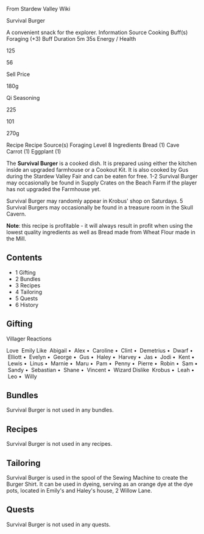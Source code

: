 From Stardew Valley Wiki

Survival Burger

A convenient snack for the explorer. Information Source Cooking Buff(s) Foraging (+3) Buff Duration 5m 35s Energy / Health

125

56

Sell Price

180g

Qi Seasoning

225

101

270g

Recipe Recipe Source(s) Foraging Level 8 Ingredients Bread (1) Cave Carrot (1) Eggplant (1)

The **Survival Burger** is a cooked dish. It is prepared using either the kitchen inside an upgraded farmhouse or a Cookout Kit. It is also cooked by Gus during the Stardew Valley Fair and can be eaten for free. 1-2 Survival Burger may occasionally be found in Supply Crates on the Beach Farm if the player has not upgraded the Farmhouse yet.

Survival Burger may randomly appear in Krobus' shop on Saturdays. 5 Survival Burgers may occasionally be found in a treasure room in the Skull Cavern.

**Note**: this recipe is profitable - it will always result in profit when using the lowest quality ingredients as well as Bread made from Wheat Flour made in the Mill.

## Contents

- 1 Gifting
- 2 Bundles
- 3 Recipes
- 4 Tailoring
- 5 Quests
- 6 History

## Gifting

Villager Reactions

Love  Emily Like  Abigail •  Alex •  Caroline •  Clint •  Demetrius •  Dwarf •  Elliott •  Evelyn •  George •  Gus •  Haley •  Harvey •  Jas •  Jodi •  Kent •  Lewis •  Linus •  Marnie •  Maru •  Pam •  Penny •  Pierre •  Robin •  Sam •  Sandy •  Sebastian •  Shane •  Vincent •  Wizard Dislike  Krobus •  Leah •  Leo •  Willy

## Bundles

Survival Burger is not used in any bundles.

## Recipes

Survival Burger is not used in any recipes.

## Tailoring

Survival Burger is used in the spool of the Sewing Machine to create the Burger Shirt. It can be used in dyeing, serving as an orange dye at the dye pots, located in Emily's and Haley's house, 2 Willow Lane.

## Quests

Survival Burger is not used in any quests.